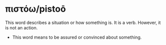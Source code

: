 # πιστόω/pistoō
This word describes a situation or how something is. It is a verb. However, it is not an action. 

* This word means to be assured or convinced about something.
